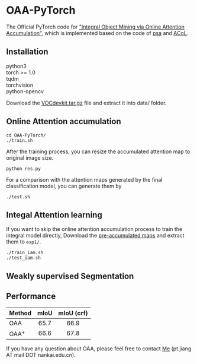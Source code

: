 # OAA-PyTorch
The Official PyTorch code for ["Integral Object Mining via Online Attention Accumulation"](http://openaccess.thecvf.com/content_ICCV_2019/papers/Jiang_Integral_Object_Mining_via_Online_Attention_Accumulation_ICCV_2019_paper.pdf), which is implemented based on the code of [psa](https://github.com/jiwoon-ahn/psa) and [ACoL](https://github.com/xiaomengyc/ACoL).  

## Installation
python3  
torch >= 1.0  
tqdm  
torchvision  
python-opencv

Download the [VOCdevkit.tar.gz](https://drive.google.com/file/d/1uh5bWXvLOpE-WZUUtO77uwCB4Qnh6d7X/view) file and extract it into data/ folder.

## Online Attention accumulation
```
cd OAA-PyTorch/
./train.sh 
```
After the training process, you can resize the accumulated attention map to original image size.
```
python res.py
```
For a comparison with the attention maps generated by the final classification model, you can generate them by
```
./test.sh
```
## Integal Attention learning
If you want to skip the online attention accumulation process to train the integral model directly, Download the [pre-accumulated maps](https://drive.google.com/file/d/171hBXJu1Ty8eqiPtdqgZlR0D980WVBnr/view?usp=sharing) and extract them to `exp1/`.
```
./train_iam.sh
./test_iam.sh
```

## Weakly supervised Segmentation

## Performance
Method |mIoU | mIoU (crf)  
--- |:---:|:---:
OAA  | 65.7 | 66.9 
OAA<sup>+ | 66.6 | 67.8  

If you have any question about OAA, please feel free to contact [Me](https://pengtaojiang.github.io/) (pt.jiang AT mail DOT nankai.edu.cn). 
